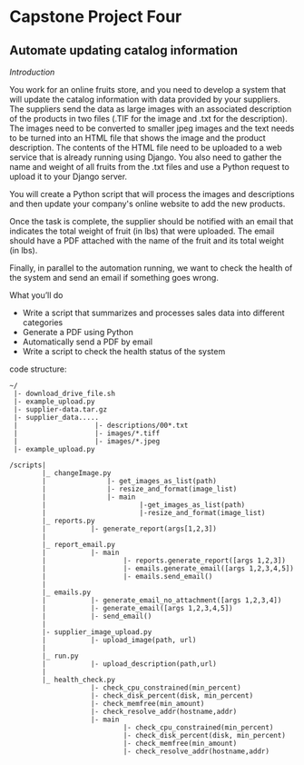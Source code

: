 # Capstone Project Four

## Automate updating catalog information

*Introduction*

You work for an online fruits store, and you need to develop a system that will update the catalog information with data provided by your suppliers. The suppliers send the data as large images with an associated description of the products in two files (.TIF for the image and .txt for the description). The images need to be converted to smaller jpeg images and the text needs to be turned into an HTML file that shows the image and the product description. The contents of the HTML file need to be uploaded to a web service that is already running using Django. You also need to gather the name and weight of all fruits from the .txt files and use a Python request to upload it to your Django server.

You will create a Python script that will process the images and descriptions and then update your company's online website to add the new products.

Once the task is complete, the supplier should be notified with an email that indicates the total weight of fruit (in lbs) that were uploaded. The email should have a PDF attached with the name of the fruit and its total weight (in lbs). 

Finally, in parallel to the automation running, we want to check the health of the system and send an email if something goes wrong. 

What you’ll do
* Write a script that summarizes and processes sales data into different categories 
* Generate a PDF using Python
* Automatically send a PDF by email 
* Write a script to check the health status of the system 


code structure:

```
~/  
 |- download_drive_file.sh
 |- example_upload.py
 |- supplier-data.tar.gz
 |- supplier_data.....
 |                   |- descriptions/00*.txt
 |                   |- images/*.tiff
 |                   |- images/*.jpeg
 |- example_upload.py

/scripts|
        |_ changeImage.py
        |               |- get_images_as_list(path)
        |               |- resize_and_format(image_list)
        |               |- main
        |                       |-get_images_as_list(path)
        |                       |-resize_and_format(image_list)
        |_ reports.py
        |           |- generate_report(args[1,2,3])
        |
        |_ report_email.py
        |           |- main 
        |                   |- reports.generate_report([args 1,2,3])
        |                   |- emails.generate_email([args 1,2,3,4,5])
        |                   |- emails.send_email()
        |
        |_ emails.py
        |           |- generate_email_no_attachment([args 1,2,3,4])
        |           |- generate_email([args 1,2,3,4,5])
        |           |- send_email()
        |
        |- supplier_image_upload.py
        |           |- upload_image(path, url)
        |
        |_ run.py 
        |           |- upload_description(path,url)
        |
        |_ health_check.py
                    |- check_cpu_constrained(min_percent)
                    |- check_disk_percent(disk, min_percent)
                    |- check_memfree(min_amount)
                    |- check_resolve_addr(hostname,addr)
                    |- main
                            |- check_cpu_constrained(min_percent)
                            |- check_disk_percent(disk, min_percent)
                            |- check_memfree(min_amount)
                            |- check_resolve_addr(hostname,addr)                            

``` 